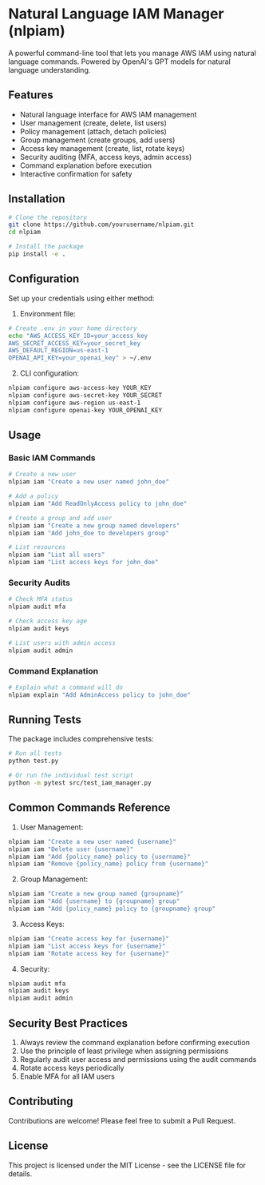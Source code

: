 # Natural Language IAM Manager (nlpiam)

A powerful command-line tool that lets you manage AWS IAM using natural language commands. Powered by OpenAI's GPT models for natural language understanding.

## Features

- Natural language interface for AWS IAM management
- User management (create, delete, list users)
- Policy management (attach, detach policies)
- Group management (create groups, add users)
- Access key management (create, list, rotate keys)
- Security auditing (MFA, access keys, admin access)
- Command explanation before execution
- Interactive confirmation for safety

## Installation

```bash
# Clone the repository
git clone https://github.com/yourusername/nlpiam.git
cd nlpiam

# Install the package
pip install -e .
```

## Configuration

Set up your credentials using either method:

1. Environment file:
```bash
# Create .env in your home directory
echo "AWS_ACCESS_KEY_ID=your_access_key
AWS_SECRET_ACCESS_KEY=your_secret_key
AWS_DEFAULT_REGION=us-east-1
OPENAI_API_KEY=your_openai_key" > ~/.env
```

2. CLI configuration:
```bash
nlpiam configure aws-access-key YOUR_KEY
nlpiam configure aws-secret-key YOUR_SECRET
nlpiam configure aws-region us-east-1
nlpiam configure openai-key YOUR_OPENAI_KEY
```

## Usage

### Basic IAM Commands
```bash
# Create a new user
nlpiam iam "Create a new user named john_doe"

# Add a policy
nlpiam iam "Add ReadOnlyAccess policy to john_doe"

# Create a group and add user
nlpiam iam "Create a new group named developers"
nlpiam iam "Add john_doe to developers group"

# List resources
nlpiam iam "List all users"
nlpiam iam "List access keys for john_doe"
```

### Security Audits
```bash
# Check MFA status
nlpiam audit mfa

# Check access key age
nlpiam audit keys

# List users with admin access
nlpiam audit admin
```

### Command Explanation
```bash
# Explain what a command will do
nlpiam explain "Add AdminAccess policy to john_doe"
```

## Running Tests

The package includes comprehensive tests:

```bash
# Run all tests
python test.py

# Or run the individual test script
python -m pytest src/test_iam_manager.py
```

## Common Commands Reference

1. User Management:
```bash
nlpiam iam "Create a new user named {username}"
nlpiam iam "Delete user {username}"
nlpiam iam "Add {policy_name} policy to {username}"
nlpiam iam "Remove {policy_name} policy from {username}"
```

2. Group Management:
```bash
nlpiam iam "Create a new group named {groupname}"
nlpiam iam "Add {username} to {groupname} group"
nlpiam iam "Add {policy_name} policy to {groupname} group"
```

3. Access Keys:
```bash
nlpiam iam "Create access key for {username}"
nlpiam iam "List access keys for {username}"
nlpiam iam "Rotate access key for {username}"
```

4. Security:
```bash
nlpiam audit mfa
nlpiam audit keys
nlpiam audit admin
```

## Security Best Practices

1. Always review the command explanation before confirming execution
2. Use the principle of least privilege when assigning permissions
3. Regularly audit user access and permissions using the audit commands
4. Rotate access keys periodically
5. Enable MFA for all IAM users

## Contributing

Contributions are welcome! Please feel free to submit a Pull Request.

## License

This project is licensed under the MIT License - see the LICENSE file for details.